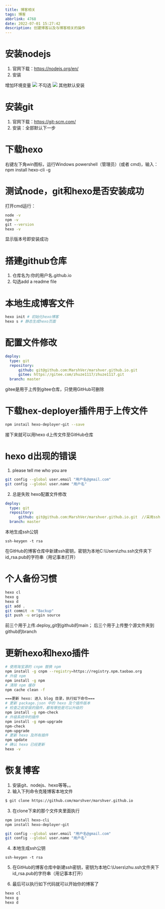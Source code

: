 ```yaml
---
title: 博客相关
tags: 博客
abbrlink: 4768
date: 2022-07-01 15:27:42
description: 创建博客以及与博客相关的操作
---
```


# 安装nodejs
1. 官网下载：https://nodejs.org/en/
2. 安装

增加环境变量
![](https://s2.loli.net/2023/02/07/tiz9TqIJlxeP1HZ.png)
不勾选
![](https://s2.loli.net/2023/02/07/6YwUQpCckMhbOIF.png)
其他默认安装

# 安装git
1. 官网下载：https://git-scm.com/
2. 安装：全部默认下一步

# 下载hexo
右键左下角win图标，运行Windows powershell（管理员）(或者 cmd)，输入：npm install hexo-cli -g

# 测试node，git和hexo是否安装成功
打开cmd运行：
```cmd
node -v
npm -v
git --version
hexo -v
```
显示版本号即安装成功

# 搭建github仓库
1. 仓库名为:你的用户名.github.io
2. 勾选add a readme file

# 本地生成博客文件
```bash
hexo init # 初始化hexo博客
hexo s # 静态生成hexo页面
```

# 配置文件修改
```yml
deploy:
  type: git
  repository: 
      github: git@github.com:MarshVer/marshver.github.io.git
      gitee: https://gitee.com/zhuze1117/zhuze1117.git
  branch: master
```
gitee是用于上传到gitee仓库，只使用GitHub可删除

# 下载hex-deployer插件用于上传文件
```bash
npm instail hexo-deployer-git --save
```
接下来就可以用hexo d上传文件至GitHub仓库

# hexo d出现的错误
1. please tell me who you are
```bash
git config --global user.email "用户名@gmail.com"
git config --global user.name "用户名"
```

2. 总是失败
hexo配置文件修改
```yml
deploy:
  type: git
  repository: 
      github: git@github.com:MarshVer/marshver.github.io.git  //采用ssh方式hexo d
  branch: master
```
本地生成ssh公钥
```
ssh-keygen -t rsa
```
在GitHub的博客仓库中新建ssh密钥，密钥为本地C:\Users\zhu\.ssh文件夹下id_rsa.pub的字符串（用记事本打开）

# 个人备份习惯
```bash
hexo cl
hexo g
hexo d
git add .
git commit -m "Backup"
git push -u origin source
```
前三个用于上传.deploy_git到github的main；
后三个用于上传整个源文件夹到github的branch

# 更新hexo和hexo插件
```bash
# 使用淘宝源的 cnpm 替换 npm
npm install -g cnpm --registry=https://registry.npm.taobao.org
# 升级 npm
npm install -g npm     
# 清除 npm 缓存            
npm cache clean -f                

===更新 hexo: 进入 blog 目录，执行如下命令=== 
# 更新 package.json 中的 hexo 及个插件版本
# 检查之前安装的插件，都有哪些是可以升级的 
npm install -g npm-check
# 升级系统中的插件           
npm install -g npm-upgrade         
npm-check
npm-upgrade
# 更新 hexo 及所有插件
npm update
# 确认 hexo 已经更新
hexo -v
```

# 恢复博客
1. 安装git、nodejs、hexo等等。。
2. 输入下列命令克隆博客本地文件
```bash
$ git clone https://github.com/marshver/marshver.github.io
```
3. 在clone下来的那个文件夹里面执行
```bash
npm install hexo-cli
npm install hexo-deployer-git

git config --global user.email "用户名@gmail.com"
git config --global user.name "用户名"
```

4. 本地生成ssh公钥
```
ssh-keygen -t rsa
```
5. 在GitHub的博客仓库中新建ssh密钥，密钥为本地C:\Users\zhu\.ssh文件夹下id_rsa.pub的字符串（用记事本打开）

6. 最后可以执行如下代码就可以开始你的博客了
```bash
hexo cl
hexo g
hexo d
```
